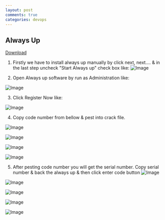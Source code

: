 ```yaml
---
layout: post
comments: true
categories: devops
---
```



## Always Up

[Download](https://www.dropbox.com/sh/jhn7eiumavsifmd/AAD6vr-YE1mmmJCaV7p5ztoDa?dl=0)

1. Firstly we have to install always up manually by click next, next.... & in the last step uncheck "Start Always up" check box like:
![Image](../../../../static/img/install.PNG)

2. Open Always up software by run as Administration like:

![Image](../../../../static/img/runAsAdmin.png)

3. Click Register Now like:

![Image](../../../../static/img/reg.PNG)

4. Copy code number from bellow & pest into crack file.

![Image](../../../../static/img/copy.PNG)

![Image](../../../../static/img/keygan.PNG)

![Image](../../../../static/img/num.PNG)

![Image](../../../../static/img/past.PNG)

5. After pesting code number you will get the serial number. Copy serial number & back the always up & then click enter code button
![Image](../../../../static/img/back.PNG)

![Image](../../../../static/img/code.PNG)

![Image](../../../../static/img/pastcode.PNG)

![Image](../../../../static/img/next.PNG)

![Image](../../../../static/img/sucess.PNG)

